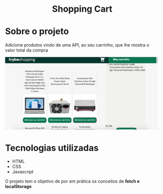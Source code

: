 <h1 align="center">Shopping Cart</h1>

# Sobre o projeto
Adicione produtos vindo de uma API, ao seu carrinho, que lhe mostra o valor total da compra

<img src="./images/shoppingcart.png" alt="drawing" width="500"/>

# Tecnologias utilizadas
- HTML
- CSS
- Javascript

O projeto tem o objetivo de por em prática os conceitos de **fetch e localStorage**
